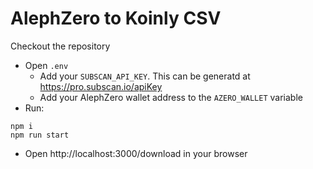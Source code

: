 # AlephZero to Koinly CSV

Checkout the repository

- Open `.env`
    - Add your `SUBSCAN_API_KEY`. This can be generatd at https://pro.subscan.io/apiKey
    - Add your AlephZero wallet address to the `AZERO_WALLET` variable
- Run:
```
npm i
npm run start
```
- Open http://localhost:3000/download in your browser

